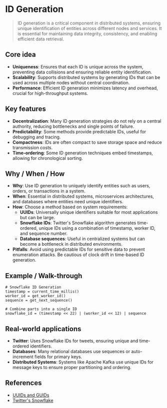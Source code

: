 # ID Generation

> ID generation is a critical component in distributed systems, ensuring unique identification of entities across different nodes and services. It is essential for maintaining data integrity, consistency, and enabling efficient data retrieval.

## Core idea
- **Uniqueness**: Ensures that each ID is unique across the system, preventing data collisions and ensuring reliable entity identification.
- **Scalability**: Supports distributed systems by generating IDs that can be used across multiple nodes without central coordination.
- **Performance**: Efficient ID generation minimizes latency and overhead, crucial for high-throughput systems.

## Key features
- **Decentralization**: Many ID generation strategies do not rely on a central authority, reducing bottlenecks and single points of failure.
- **Predictability**: Some methods provide predictable IDs, useful for debugging and tracing.
- **Compactness**: IDs are often compact to save storage space and reduce transmission costs.
- **Time-ordering**: Some ID generation techniques embed timestamps, allowing for chronological sorting.

## Why / When / How
- **Why**: Use ID generation to uniquely identify entities such as users, orders, or transactions in a system.
- **When**: Essential in distributed systems, microservices architectures, and databases where entities need unique identifiers.
- **How**: Choose a method based on system requirements:
  - **UUIDs**: Universally unique identifiers suitable for most applications but can be large.
  - **Snowflake IDs**: Twitter's Snowflake algorithm generates time-ordered, unique IDs using a combination of timestamp, worker ID, and sequence number.
  - **Database sequences**: Useful in centralized systems but can become a bottleneck in distributed environments.
- **Pitfalls**: Avoid using predictable IDs for sensitive data to prevent enumeration attacks. Be cautious of clock drift in time-based ID generation.

## Example / Walk-through
```pseudo
# Snowflake ID Generation
timestamp = current_time_millis()
worker_id = get_worker_id()
sequence = get_next_sequence()

# Combine parts into a single ID
snowflake_id = (timestamp << 22) | (worker_id << 12) | sequence
```

## Real-world applications
- **Twitter**: Uses Snowflake IDs for tweets, ensuring unique and time-ordered identifiers.
- **Databases**: Many relational databases use sequences or auto-increment fields for primary keys.
- **Distributed Systems**: Systems like Apache Kafka use unique IDs for message keys to ensure proper partitioning and ordering.

## References
- [UUIDs and GUIDs](https://tools.ietf.org/html/rfc4122)
- [Twitter's Snowflake](https://blog.twitter.com/engineering/en_us/a/2010/announcing-snowflake)